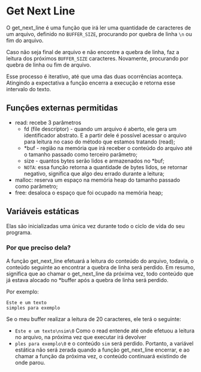 # Get Next Line
O get_next_line é uma função que irá ler uma quantidade de caracteres de um
arquivo, definido no `BUFFER_SIZE`, procurando por quebra de linha `\n` ou fim
do arquivo.

Caso não seja final de arquivo e não encontre a quebra de linha, faz a leitura
dos próximos `BUFFER_SIZE` caracteres. Novamente, procurando por quebra de linha
ou fim de arquivo.

Esse processo é iterativo, até que uma das duas ocorrências aconteça. Atingindo
a expectativa a função encerra a execução e retorna esse intervalo do texto.

## Funções externas permitidas
- read: recebe 3 parâmetros
  - fd (file descriptor) - quando um arquivo é aberto, ele gera um identificador
    abstrato. E a partir dele é possível acessar o arquivo para leitura no caso
	do método que estamos tratando (read);
  - *buf - região na memória que irá receber o conteúdo do arquivo até o tamanho
    passado como terceiro parâmetro;
  - size - quantos bytes serão lidos e armazenados no *buf;
  - `NOTA`: essa função retorna a quantidade de bytes lidos, se retornar
    negativo, significa que algo deu errado durante a leitura;
- malloc: reserva um espaço na memória heap do tamanho passado como parâmetro;
- free: desaloca o espaço que foi ocupado na memória heap;

## Variáveis estáticas
Elas são inicializadas uma única vez durante todo o ciclo de vida do seu
programa.
### Por que preciso dela?
A função get_next_line efetuará a leitura do conteúdo do arquivo, todavia, o
conteúdo seguinte ao encontrar a quebra de linha será perdido. Em resumo,
significa que ao chamar o get_next_line da próxima vez, todo conteúdo que já
estava alocado no *buffer após a quebra de linha será perdido.

Por exemplo:
```
Este e um texto
simples para exemplo
```
Se o meu buffer realizar a leitura de 20 caracteres, ele terá o seguinte:
- `Este e um texto\nsim\0`
Como o read entende até onde efetuou a leitura no arquivo, na próxima vez que
executar irá devolver
- `ples para exemplo\0`
e o conteúdo `sim` será perdido. Portanto, a variável estática não será zerada
quando a função get_next_line encerrar, e ao chamar a função da próxima vez, o
conteúdo continuará existindo de onde parou.
